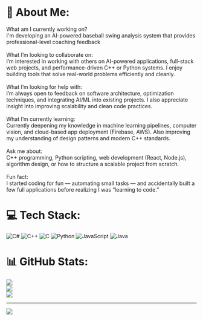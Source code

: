 # 💫 About Me:
What am I currently working on?<br>I'm developing an AI-powered baseball swing analysis system that provides professional-level coaching feedback<br><br>What I’m looking to collaborate on:<br>I’m interested in working with others on AI-powered applications, full-stack web projects, and performance-driven C++ or Python systems. I enjoy building tools that solve real-world problems efficiently and cleanly.<br><br>What I’m looking for help with:<br>I’m always open to feedback on software architecture, optimization techniques, and integrating AI/ML into existing projects. I also appreciate insight into improving scalability and clean code practices.<br><br>What I’m currently learning:<br>Currently deepening my knowledge in machine learning pipelines, computer vision, and cloud-based app deployment (Firebase, AWS). Also improving my understanding of design patterns and modern C++ standards.<br><br>Ask me about:<br>C++ programming, Python scripting, web development (React, Node.js), algorithm design, or how to structure a scalable project from scratch.<br><br>Fun fact:<br>I started coding for fun — automating small tasks — and accidentally built a few full applications before realizing I was “learning to code.”


# 💻 Tech Stack:
![C#](https://img.shields.io/badge/c%23-%23239120.svg?style=for-the-badge&logo=csharp&logoColor=white) ![C++](https://img.shields.io/badge/c++-%2300599C.svg?style=for-the-badge&logo=c%2B%2B&logoColor=white) ![C](https://img.shields.io/badge/c-%2300599C.svg?style=for-the-badge&logo=c&logoColor=white) ![Python](https://img.shields.io/badge/python-3670A0?style=for-the-badge&logo=python&logoColor=ffdd54) ![JavaScript](https://img.shields.io/badge/javascript-%23323330.svg?style=for-the-badge&logo=javascript&logoColor=%23F7DF1E) ![Java](https://img.shields.io/badge/java-%23ED8B00.svg?style=for-the-badge&logo=openjdk&logoColor=white)
# 📊 GitHub Stats:
![](https://github-readme-stats.vercel.app/api?username=trevorohlson0708&theme=dark&hide_border=false&include_all_commits=false&count_private=false)<br/>
![](https://nirzak-streak-stats.vercel.app/?user=trevorohlson0708&theme=dark&hide_border=false)<br/>
![](https://github-readme-stats.vercel.app/api/top-langs/?username=trevorohlson0708&theme=dark&hide_border=false&include_all_commits=false&count_private=false&layout=compact)

---
[![](https://visitcount.itsvg.in/api?id=trevorohlson0708&icon=0&color=0)](https://visitcount.itsvg.in)

<!-- Proudly created with GPRM ( https://gprm.itsvg.in ) -->
